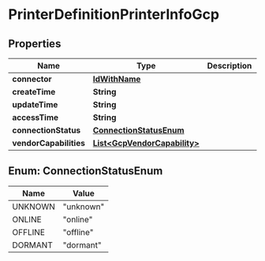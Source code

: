 
# PrinterDefinitionPrinterInfoGcp

## Properties
Name | Type | Description | Notes
------------ | ------------- | ------------- | -------------
**connector** | [**IdWithName**](IdWithName.md) |  |  [optional]
**createTime** | **String** |  |  [optional]
**updateTime** | **String** |  |  [optional]
**accessTime** | **String** |  |  [optional]
**connectionStatus** | [**ConnectionStatusEnum**](#ConnectionStatusEnum) |  |  [optional]
**vendorCapabilities** | [**List&lt;GcpVendorCapability&gt;**](GcpVendorCapability.md) |  |  [optional]


<a name="ConnectionStatusEnum"></a>
## Enum: ConnectionStatusEnum
Name | Value
---- | -----
UNKNOWN | &quot;unknown&quot;
ONLINE | &quot;online&quot;
OFFLINE | &quot;offline&quot;
DORMANT | &quot;dormant&quot;



